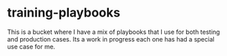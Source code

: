 # training-playbooks
This is a bucket where I have a mix of playbooks that I use for both testing and production cases. Its a work in progress each one has had a special use case for me. 
